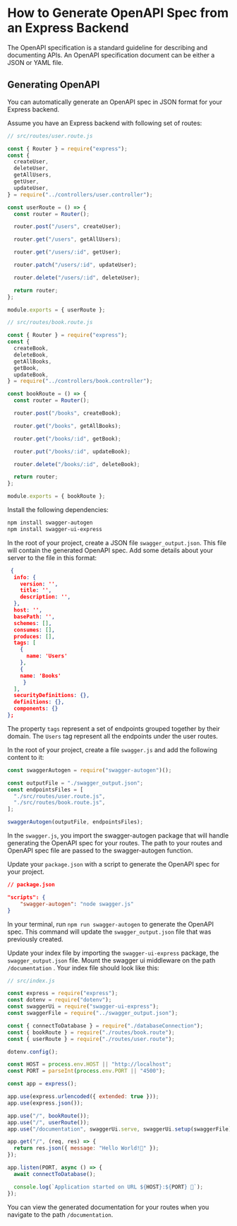 # How to Generate OpenAPI Spec from an Express Backend

The OpenAPI specification is a standard guideline for describing and documenting APIs. An OpenAPI specification document can be either a JSON or YAML file.

## Generating OpenAPI

You can automatically generate an OpenAPI spec in JSON format for your Express backend.

Assume you have an Express backend with following set of routes:

```js
// src/routes/user.route.js

const { Router } = require("express");
const {
  createUser,
  deleteUser,
  getAllUsers,
  getUser,
  updateUser,
} = require("../controllers/user.controller");

const userRoute = () => {
  const router = Router();

  router.post("/users", createUser);

  router.get("/users", getAllUsers);

  router.get("/users/:id", getUser);

  router.patch("/users/:id", updateUser);

  router.delete("/users/:id", deleteUser);

  return router;
};

module.exports = { userRoute };
```

```js
// src/routes/book.route.js

const { Router } = require("express");
const {
  createBook,
  deleteBook,
  getAllBooks,
  getBook,
  updateBook,
} = require("../controllers/book.controller");

const bookRoute = () => {
  const router = Router();

  router.post("/books", createBook);

  router.get("/books", getAllBooks);

  router.get("/books/:id", getBook);

  router.put("/books/:id", updateBook);

  router.delete("/books/:id", deleteBook);

  return router;
};

module.exports = { bookRoute };
```

Install the following dependencies:

```bash
npm install swagger-autogen
npm install swagger-ui-express
```

In the root of your project, create a JSON file `swagger_output.json`. This file will contain the generated OpenAPI spec. Add some details about your server to the file in this format:

```json
 {
  info: {
    version: '',
    title: '',
    description: '',
  },
  host: '',
  basePath: '',
  schemes: [],
  consumes: [],
  produces: [],
  tags: [
    {
      name: 'Users'
    },
    {
    name: 'Books'
     }
  ],
  securityDefinitions: {},
  definitions: {},
  components: {}
};
```

The property `tags` represent a set of endpoints grouped together by their domain. The `Users` tag represent all the endpoints under the user routes.

In the root of your project, create a file `swagger.js` and add the following content to it:

```js
const swaggerAutogen = require("swagger-autogen")();

const outputFile = "./swagger_output.json";
const endpointsFiles = [
  "./src/routes/user.route.js",
  "./src/routes/book.route.js",
];

swaggerAutogen(outputFile, endpointsFiles);
```

In the `swagger.js`, you import the swagger-autogen package that will handle generating the OpenAPI spec for your routes. The path to your routes and OpenAPI spec file are passed to the swagger-autogen function.

Update your `package.json` with a script to generate the OpenAPI spec for your project.

```json
// package.json

"scripts": {
    "swagger-autogen": "node swagger.js"
}
```

In your terminal, run `npm run swagger-autogen` to generate the OpenAPI spec. This command will update the `swagger_output.json` file that was previously created.

Update your index file by importing the `swagger-ui-express` package, the `swagger_output.json` file. Mount the swagger ui middleware on the path `/documentation`
. Your index file should look like this:

```js
// src/index.js

const express = require("express");
const dotenv = require("dotenv");
const swaggerUi = require("swagger-ui-express");
const swaggerFile = require("../swagger_output.json");

const { connectToDatabase } = require("./databaseConnection");
const { bookRoute } = require("./routes/book.route");
const { userRoute } = require("./routes/user.route");

dotenv.config();

const HOST = process.env.HOST || "http://localhost";
const PORT = parseInt(process.env.PORT || "4500");

const app = express();

app.use(express.urlencoded({ extended: true }));
app.use(express.json());

app.use("/", bookRoute());
app.use("/", userRoute());
app.use("/documentation", swaggerUi.serve, swaggerUi.setup(swaggerFile));

app.get("/", (req, res) => {
  return res.json({ message: "Hello World!🎉" });
});

app.listen(PORT, async () => {
  await connectToDatabase();

  console.log(`Application started on URL ${HOST}:${PORT} 🎉`);
});
```

You can view the generated documentation for your routes when you navigate to the path `/documentation`.
